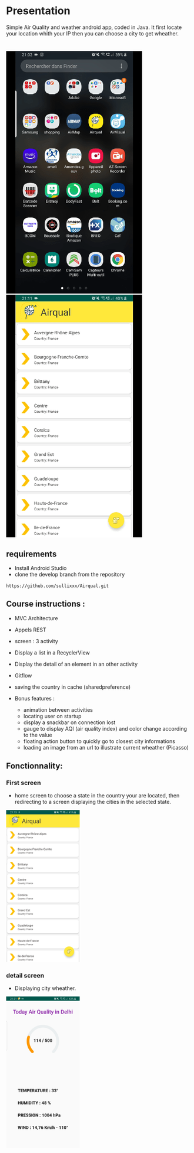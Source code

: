 # Presentation
Simple Air Quality and weather android app, coded in Java.
It first locate your location whith your IP then you can choose a city to get wheather.
#
![](airqualgif1.gif)
![](gifairqualinternet.gif)
## requirements
- Install Android Studio
- clone the develop branch from the repository<br/>
````
https://github.com/sullixxx/Airqual.git
````

## Course instructions : 

- MVC Architecture
- Appels REST
- screen : 3 activity
- Display a list in a RecyclerView
- Display the detail of an element in an other activity
- Gitflow
- saving the country in cache (sharedpreference)

- Bonus features :
	- animation between activities
  - locating user on startup
  - display a snackbar on connection lost
  - gauge to display AQI (air quality index) and color change according to the value
  - floating action button to quickly go to closest city informations
  - loading an image from an url to illustrate current wheather (Picasso)

## Fonctionnality: 

### First screen 

- home screen to choose a state in the country your are located, then redirecting to a screen displaying the cities in the selected state.

<img src="Screenshot_20190606-211509_Airqual.jpg" alt="home" width="200">

### detail screen 

- Displaying city wheather.

<img src="Screenshot_20190606-213151_Airqual.jpg" alt="details" width="200">
